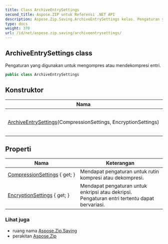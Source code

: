```yaml
---
title: Class ArchiveEntrySettings
second_title: Aspose.ZIP untuk Referensi .NET API
description: Aspose.Zip.Saving.ArchiveEntrySettings kelas. Pengaturan yang digunakan untuk mengompres atau mendekompresi entri.
type: docs
weight: 370
url: /id/net/aspose.zip.saving/archiveentrysettings/
---
```

## ArchiveEntrySettings class

Pengaturan yang digunakan untuk mengompres atau mendekompresi entri.

```csharp
public class ArchiveEntrySettings
```

## Konstruktor

| Nama | Keterangan |
| --- | --- |
| [ArchiveEntrySettings](archiveentrysettings/)(CompressionSettings, EncryptionSettings) | Menginisialisasi instance baru dari`ArchiveEntrySettings` kelas. |

## Properti

| Nama | Keterangan |
| --- | --- |
| [CompressionSettings](../../aspose.zip.saving/archiveentrysettings/compressionsettings/) { get; } | Mendapat pengaturan untuk rutin kompresi atau dekompresi. |
| [EncryptionSettings](../../aspose.zip.saving/archiveentrysettings/encryptionsettings/) { get; } | Mendapat pengaturan untuk enkripsi atau dekripsi. Pengaturan entri tertentu dapat bervariasi. |

### Lihat juga

* ruang nama [Aspose.Zip.Saving](../../aspose.zip.saving/)
* perakitan [Aspose.Zip](../../)


